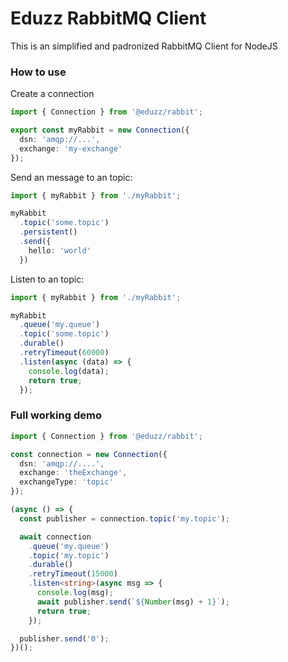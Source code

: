 # Eduzz RabbitMQ Client 

This is an simplified and padronized RabbitMQ Client for NodeJS

### How to use

Create a connection

```ts
import { Connection } from '@eduzz/rabbit';

export const myRabbit = new Connection({
  dsn: 'amqp://...',
  exchange: 'my-exchange'
});
```

Send an message to an topic:

```ts
import { myRabbit } from './myRabbit';

myRabbit
  .topic('some.topic')
  .persistent()
  .send({
    hello: 'world'
  })
```

Listen to an topic:

```ts
import { myRabbit } from './myRabbit';

myRabbit
  .queue('my.queue')
  .topic('some.topic')
  .durable()
  .retryTimeout(60000)
  .listen(async (data) => {
    console.log(data);
    return true;
  });

```

### Full working demo

```ts
import { Connection } from '@eduzz/rabbit';

const connection = new Connection({
  dsn: 'amqp://....',
  exchange: 'theExchange',
  exchangeType: 'topic'
});

(async () => {
  const publisher = connection.topic('my.topic');

  await connection
    .queue('my.queue')
    .topic('my.topic')
    .durable()
    .retryTimeout(15000)
    .listen<string>(async msg => {
      console.log(msg);
      await publisher.send(`${Number(msg) + 1}`);
      return true;
    });

  publisher.send('0');
})();
```